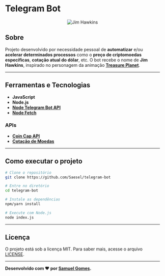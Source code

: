 # Telegram Bot

<p align="center">
	<img src="https://i.imgur.com/5V1EJCb.png" alt="Jim Hawkins" title="Jim Hawkins">
</p>

## Sobre

Projeto desenvolvido por necessidade pessoal de **automatizar** e/ou **acelerar determinados processos** como o **preço de criptomoedas específicas**, **cotação atual do dólar**, etc. O bot recebe o nome de **Jim Hawkins**, inspirado no personagem da animação **[Treasure Planet](https://en.wikipedia.org/wiki/Treasure_Planet)**.

---

## Ferramentas e Tecnologias

- **JavaScript**
- **Node.js**
- **[Node Telegram Bot API](https://github.com/yagop/node-telegram-bot-api)**
- **[Node Fetch](https://www.npmjs.com/package/node-fetch)**

### APIs

- **[Coin Cap API](https://docs.coincap.io/)**
- **[Cotação de Moedas](https://docs.awesomeapi.com.br/api-de-moedas)**

---

## Como executar o projeto

```bash
# Clone o repositório
git clone https://github.com/Saesel/telegram-bot

# Entre no diretório
cd telegram-bot

# Instale as dependências
npm/yarn install

# Execute com Node.js
node index.js
```

---

## Licença

O projeto está sob a licença MIT. Para saber mais, acesse o arquivo [LICENSE](https://github.com/Saesel/telegram-bot/blob/master/LICENSE).

---

**Desenvolvido com ❤ por [Samuel Gomes](https://github.com/Saesel/).**
